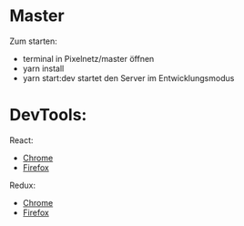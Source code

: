 # Master

Zum starten:
- terminal in Pixelnetz/master öffnen
- yarn install
- yarn start:dev startet den Server im Entwicklungsmodus

# DevTools:
React:
- [Chrome](https://chrome.google.com/webstore/detail/react-developer-tools/fmkadmapgofadopljbjfkapdkoienihi)
- [Firefox](https://addons.mozilla.org/de/firefox/addon/react-devtools/)

Redux:
- [Chrome](https://chrome.google.com/webstore/detail/redux-devtools/lmhkpmbekcpmknklioeibfkpmmfibljd)
- [Firefox](https://addons.mozilla.org/de/firefox/addon/remotedev/)
